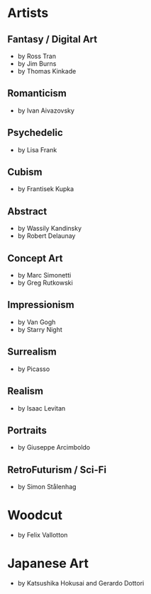 # Artists

## Fantasy / Digital Art

- by Ross Tran
- by Jim Burns
- by Thomas Kinkade

## Romanticism

- by Ivan Aivazovsky

## Psychedelic

- by Lisa Frank

## Cubism

- by Frantisek Kupka

## Abstract

- by Wassily Kandinsky
- by Robert Delaunay

## Concept Art

- by Marc Simonetti
- by Greg Rutkowski

## Impressionism

- by Van Gogh
- by Starry Night

## Surrealism

- by Picasso

## Realism

- by Isaac Levitan

## Portraits

- by Giuseppe Arcimboldo

## RetroFuturism / Sci-Fi

- by Simon Stålenhag

# Woodcut

- by Felix Vallotton

# Japanese Art

- by Katsushika Hokusai and Gerardo Dottori

